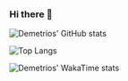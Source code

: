### Hi there 👋

![Demetrios' GitHub stats](https://github-readme-stats-git-master-dlambros91.vercel.app/api?username=dlambros91&count_private=true&show_icons=true)

![Top Langs](https://github-readme-stats-git-master-dlambros91.vercel.app/api/top-langs/?username=dlambros91&layout=compact)

![Demetrios' WakaTime stats](https://github-readme-stats-git-master-dlambros91.vercel.app/api/wakatime?username=dlambros91&layout=compact)

<!--
**DLambros91/DLambros91** is a ✨ _special_ ✨ repository because its `README.md` (this file) appears on your GitHub profile.

Here are some ideas to get you started:

- 🔭 I’m currently working on ...
- 🌱 I’m currently learning ...
- 👯 I’m looking to collaborate on ...
- 🤔 I’m looking for help with ...
- 💬 Ask me about ...
- 📫 How to reach me: ...
- 😄 Pronouns: ...
- ⚡ Fun fact: ...
-->
